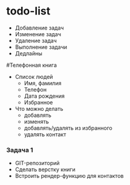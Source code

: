 # todo-list

- Добавление задач
- Изменение задач
- Удаление задач
- Выполнение задачи
- Дедлайны

#Телефонная книга
 
 - Список людей
     - Имя, фамилия
     - Телефон
     - Дата рождения
     - Избранное
 - Что можно делать
     - добавлять
     - изменять
     - добавлять/удалять из избранного
     - удалять контакт
 
 ### Задача 1
- GIT-репозиторий
- Сделать верстку книги
- Встроить рендер-функцию для контактов
